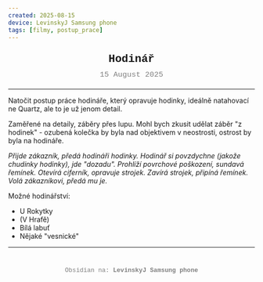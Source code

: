 ```yaml
---
created: 2025-08-15
device: LevinskyJ Samsung phone
tags: [filmy, postup_prace]
---
```

<div style="text-align: center; font-size: 1.6em; font-weight: bold; padding: 10px 0; font-family: Courier New">
  Hodinář 
</div>

<div style="text-align: center; color: gray; font-size: 1.1em; margin-bottom: 20px; font-family: Courier New">
  15 August 2025
</div>

---

Natočit postup práce hodináře, který opravuje hodinky, ideálně natahovací ne Quartz, ale to je už jenom detail.

Zaměřené na detaily, záběry přes lupu. Mohl bych zkusit udělat záběr "z hodinek" - ozubená kolečka by byla nad objektivem v neostrosti, ostrost by byla na hodináře.

*Přijde zákazník, předá hodináři hodinky.
Hodinář si povzdychne (jakože chudinky hodinky), jde "dozadu".
Prohlíží povrchové poškození, sundavá řemínek.
Otevírá ciferník, opravuje strojek.
Zavírá strojek, připíná řemínek.
Volá zákazníkovi, předá mu je.*

Možné hodinářství:
- U Rokytky
- (V Hrafě)
- Bílá labuť
- Nějaké "vesnické"

---

<div style="text-align: center; color: gray; font-size: 0.9em; margin-top: 40px; font-family: Courier New">
  Obsidian na: <strong>LevinskyJ Samsung phone</strong>
</div>
